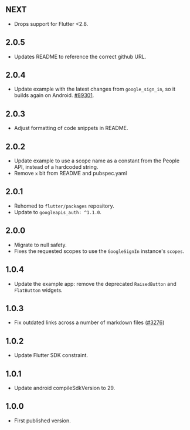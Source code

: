 ## NEXT

* Drops support for Flutter <2.8.

## 2.0.5

* Updates README to reference the correct github URL.

## 2.0.4

* Update example with the latest changes from `google_sign_in`, so it builds again on Android. [#89301](https://github.com/flutter/flutter/issues/89301).

## 2.0.3

* Adjust formatting of code snippets in README.

## 2.0.2

* Update example to use a scope name as a constant from the People API, instead of a hardcoded string.
* Remove `x` bit from README and pubspec.yaml

## 2.0.1

* Rehomed to `flutter/packages` repository.
* Update to `googleapis_auth: ^1.1.0`.

## 2.0.0

* Migrate to null safety.
* Fixes the requested scopes to use the `GoogleSignIn` instance's `scopes`.

## 1.0.4

* Update the example app: remove the deprecated `RaisedButton` and `FlatButton` widgets.

## 1.0.3

* Fix outdated links across a number of markdown files ([#3276](https://github.com/flutter/plugins/pull/3276))

## 1.0.2

* Update Flutter SDK constraint.

## 1.0.1

* Update android compileSdkVersion to 29.

## 1.0.0

* First published version.
